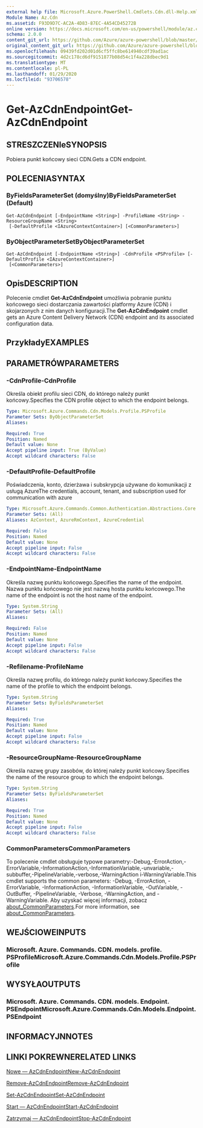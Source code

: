```yaml
---
external help file: Microsoft.Azure.PowerShell.Cmdlets.Cdn.dll-Help.xml
Module Name: Az.Cdn
ms.assetid: F93D9D7C-AC2A-4D83-87EC-4A54CD45272B
online version: https://docs.microsoft.com/en-us/powershell/module/az.cdn/get-azcdnendpoint
schema: 2.0.0
content_git_url: https://github.com/Azure/azure-powershell/blob/master/src/Cdn/Cdn/help/Get-AzCdnEndpoint.md
original_content_git_url: https://github.com/Azure/azure-powershell/blob/master/src/Cdn/Cdn/help/Get-AzCdnEndpoint.md
ms.openlocfilehash: 09439fd202d01d6cf5ffc8be614940cdf39ad1ac
ms.sourcegitcommit: 4d2c178cd6df9151877b08d54c1f4a228dbec9d1
ms.translationtype: MT
ms.contentlocale: pl-PL
ms.lasthandoff: 01/29/2020
ms.locfileid: "93706578"
---
```

# <span data-ttu-id="e3cee-101">Get-AzCdnEndpoint</span><span class="sxs-lookup"><span data-stu-id="e3cee-101">Get-AzCdnEndpoint</span></span>

## <span data-ttu-id="e3cee-102">STRESZCZENIe</span><span class="sxs-lookup"><span data-stu-id="e3cee-102">SYNOPSIS</span></span>
<span data-ttu-id="e3cee-103">Pobiera punkt końcowy sieci CDN.</span><span class="sxs-lookup"><span data-stu-id="e3cee-103">Gets a CDN endpoint.</span></span>

## <span data-ttu-id="e3cee-104">POLECENIA</span><span class="sxs-lookup"><span data-stu-id="e3cee-104">SYNTAX</span></span>

### <span data-ttu-id="e3cee-105">ByFieldsParameterSet (domyślny)</span><span class="sxs-lookup"><span data-stu-id="e3cee-105">ByFieldsParameterSet (Default)</span></span>
```
Get-AzCdnEndpoint [-EndpointName <String>] -ProfileName <String> -ResourceGroupName <String>
 [-DefaultProfile <IAzureContextContainer>] [<CommonParameters>]
```

### <span data-ttu-id="e3cee-106">ByObjectParameterSet</span><span class="sxs-lookup"><span data-stu-id="e3cee-106">ByObjectParameterSet</span></span>
```
Get-AzCdnEndpoint [-EndpointName <String>] -CdnProfile <PSProfile> [-DefaultProfile <IAzureContextContainer>]
 [<CommonParameters>]
```

## <span data-ttu-id="e3cee-107">Opis</span><span class="sxs-lookup"><span data-stu-id="e3cee-107">DESCRIPTION</span></span>
<span data-ttu-id="e3cee-108">Polecenie cmdlet **Get-AzCdnEndpoint** umożliwia pobranie punktu końcowego sieci dostarczania zawartości platformy Azure (CDN) i skojarzonych z nim danych konfiguracji.</span><span class="sxs-lookup"><span data-stu-id="e3cee-108">The **Get-AzCdnEndpoint** cmdlet gets an Azure Content Delivery Network (CDN) endpoint and its associated configuration data.</span></span>

## <span data-ttu-id="e3cee-109">Przykłady</span><span class="sxs-lookup"><span data-stu-id="e3cee-109">EXAMPLES</span></span>

## <span data-ttu-id="e3cee-110">PARAMETRÓW</span><span class="sxs-lookup"><span data-stu-id="e3cee-110">PARAMETERS</span></span>

### <span data-ttu-id="e3cee-111">-CdnProfile</span><span class="sxs-lookup"><span data-stu-id="e3cee-111">-CdnProfile</span></span>
<span data-ttu-id="e3cee-112">Określa obiekt profilu sieci CDN, do którego należy punkt końcowy.</span><span class="sxs-lookup"><span data-stu-id="e3cee-112">Specifies the CDN profile object to which the endpoint belongs.</span></span>

```yaml
Type: Microsoft.Azure.Commands.Cdn.Models.Profile.PSProfile
Parameter Sets: ByObjectParameterSet
Aliases:

Required: True
Position: Named
Default value: None
Accept pipeline input: True (ByValue)
Accept wildcard characters: False
```

### <span data-ttu-id="e3cee-113">-DefaultProfile</span><span class="sxs-lookup"><span data-stu-id="e3cee-113">-DefaultProfile</span></span>
<span data-ttu-id="e3cee-114">Poświadczenia, konto, dzierżawa i subskrypcja używane do komunikacji z usługą Azure</span><span class="sxs-lookup"><span data-stu-id="e3cee-114">The credentials, account, tenant, and subscription used for communication with azure</span></span>

```yaml
Type: Microsoft.Azure.Commands.Common.Authentication.Abstractions.Core.IAzureContextContainer
Parameter Sets: (All)
Aliases: AzContext, AzureRmContext, AzureCredential

Required: False
Position: Named
Default value: None
Accept pipeline input: False
Accept wildcard characters: False
```

### <span data-ttu-id="e3cee-115">-EndpointName</span><span class="sxs-lookup"><span data-stu-id="e3cee-115">-EndpointName</span></span>
<span data-ttu-id="e3cee-116">Określa nazwę punktu końcowego.</span><span class="sxs-lookup"><span data-stu-id="e3cee-116">Specifies the name of the endpoint.</span></span>
<span data-ttu-id="e3cee-117">Nazwa punktu końcowego nie jest nazwą hosta punktu końcowego.</span><span class="sxs-lookup"><span data-stu-id="e3cee-117">The name of the endpoint is not the host name of the endpoint.</span></span>

```yaml
Type: System.String
Parameter Sets: (All)
Aliases:

Required: False
Position: Named
Default value: None
Accept pipeline input: False
Accept wildcard characters: False
```

### <span data-ttu-id="e3cee-118">-Refilename</span><span class="sxs-lookup"><span data-stu-id="e3cee-118">-ProfileName</span></span>
<span data-ttu-id="e3cee-119">Określa nazwę profilu, do którego należy punkt końcowy.</span><span class="sxs-lookup"><span data-stu-id="e3cee-119">Specifies the name of the profile to which the endpoint belongs.</span></span>

```yaml
Type: System.String
Parameter Sets: ByFieldsParameterSet
Aliases:

Required: True
Position: Named
Default value: None
Accept pipeline input: False
Accept wildcard characters: False
```

### <span data-ttu-id="e3cee-120">-ResourceGroupName</span><span class="sxs-lookup"><span data-stu-id="e3cee-120">-ResourceGroupName</span></span>
<span data-ttu-id="e3cee-121">Określa nazwę grupy zasobów, do której należy punkt końcowy.</span><span class="sxs-lookup"><span data-stu-id="e3cee-121">Specifies the name of the resource group to which the endpoint belongs.</span></span>

```yaml
Type: System.String
Parameter Sets: ByFieldsParameterSet
Aliases:

Required: True
Position: Named
Default value: None
Accept pipeline input: False
Accept wildcard characters: False
```

### <span data-ttu-id="e3cee-122">CommonParameters</span><span class="sxs-lookup"><span data-stu-id="e3cee-122">CommonParameters</span></span>
<span data-ttu-id="e3cee-123">To polecenie cmdlet obsługuje typowe parametry:-Debug,-ErrorAction,-ErrorVariable,-InformationAction,-InformationVariable,-unvariable,-subbuffer,-PipelineVariable,-verbose,-WarningAction i-WarningVariable.</span><span class="sxs-lookup"><span data-stu-id="e3cee-123">This cmdlet supports the common parameters: -Debug, -ErrorAction, -ErrorVariable, -InformationAction, -InformationVariable, -OutVariable, -OutBuffer, -PipelineVariable, -Verbose, -WarningAction, and -WarningVariable.</span></span> <span data-ttu-id="e3cee-124">Aby uzyskać więcej informacji, zobacz [about_CommonParameters](https://go.microsoft.com/fwlink/?LinkID=113216).</span><span class="sxs-lookup"><span data-stu-id="e3cee-124">For more information, see [about_CommonParameters](https://go.microsoft.com/fwlink/?LinkID=113216).</span></span>

## <span data-ttu-id="e3cee-125">WEJŚCIOWE</span><span class="sxs-lookup"><span data-stu-id="e3cee-125">INPUTS</span></span>

### <span data-ttu-id="e3cee-126">Microsoft. Azure. Commands. CDN. models. profile. PSProfile</span><span class="sxs-lookup"><span data-stu-id="e3cee-126">Microsoft.Azure.Commands.Cdn.Models.Profile.PSProfile</span></span>

## <span data-ttu-id="e3cee-127">WYSYŁA</span><span class="sxs-lookup"><span data-stu-id="e3cee-127">OUTPUTS</span></span>

### <span data-ttu-id="e3cee-128">Microsoft. Azure. Commands. CDN. models. Endpoint. PSEndpoint</span><span class="sxs-lookup"><span data-stu-id="e3cee-128">Microsoft.Azure.Commands.Cdn.Models.Endpoint.PSEndpoint</span></span>

## <span data-ttu-id="e3cee-129">INFORMACYJN</span><span class="sxs-lookup"><span data-stu-id="e3cee-129">NOTES</span></span>

## <span data-ttu-id="e3cee-130">LINKI POKREWNE</span><span class="sxs-lookup"><span data-stu-id="e3cee-130">RELATED LINKS</span></span>

[<span data-ttu-id="e3cee-131">Nowe — AzCdnEndpoint</span><span class="sxs-lookup"><span data-stu-id="e3cee-131">New-AzCdnEndpoint</span></span>](./New-AzCdnEndpoint.md)

[<span data-ttu-id="e3cee-132">Remove-AzCdnEndpoint</span><span class="sxs-lookup"><span data-stu-id="e3cee-132">Remove-AzCdnEndpoint</span></span>](./Remove-AzCdnEndpoint.md)

[<span data-ttu-id="e3cee-133">Set-AzCdnEndpoint</span><span class="sxs-lookup"><span data-stu-id="e3cee-133">Set-AzCdnEndpoint</span></span>](./Set-AzCdnEndpoint.md)

[<span data-ttu-id="e3cee-134">Start — AzCdnEndpoint</span><span class="sxs-lookup"><span data-stu-id="e3cee-134">Start-AzCdnEndpoint</span></span>](./Start-AzCdnEndpoint.md)

[<span data-ttu-id="e3cee-135">Zatrzymaj — AzCdnEndpoint</span><span class="sxs-lookup"><span data-stu-id="e3cee-135">Stop-AzCdnEndpoint</span></span>](./Stop-AzCdnEndpoint.md)


